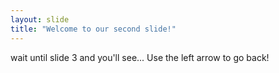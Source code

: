 ```yaml
---
layout: slide
title: "Welcome to our second slide!"
---
```

wait until slide 3 and you'll see...
Use the left arrow to go back!
